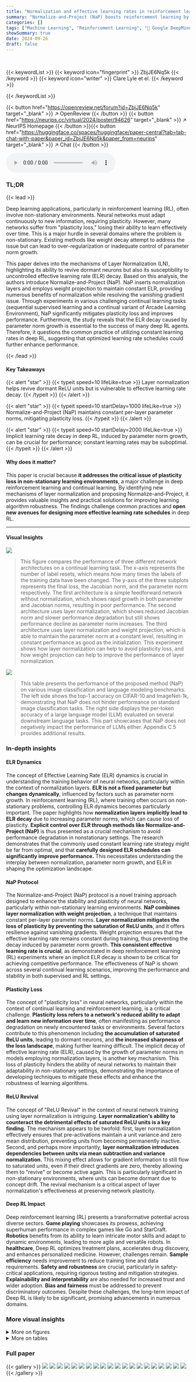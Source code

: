 ```yaml
---
title: "Normalization and effective learning rates in reinforcement learning"
summary: "Normalize-and-Project (NaP) boosts reinforcement learning by stabilizing layer normalization, preventing plasticity loss, and enabling effective learning rate control."
categories: []
tags: ["Machine Learning", "Reinforcement Learning", "🏢 Google DeepMind",]
showSummary: true
date: 2024-09-26
draft: false
---
```


<br>

{{< keywordList >}}
{{< keyword icon="fingerprint" >}} ZbjJE6Nq5k {{< /keyword >}}
{{< keyword icon="writer" >}} Clare Lyle et el. {{< /keyword >}}
 
{{< /keywordList >}}

{{< button href="https://openreview.net/forum?id=ZbjJE6Nq5k" target="_blank" >}}
↗ OpenReview
{{< /button >}}
{{< button href="https://neurips.cc/virtual/2024/poster/94626" target="_blank" >}}
↗ NeurIPS Homepage
{{< /button >}}{{< button href="https://huggingface.co/spaces/huggingface/paper-central?tab=tab-chat-with-paper&paper_id=ZbjJE6Nq5k&paper_from=neurips" target="_blank" >}}
↗ Chat
{{< /button >}}



<audio controls>
    <source src="https://ai-paper-reviewer.com/ZbjJE6Nq5k/podcast.wav" type="audio/wav">
    Your browser does not support the audio element.
</audio>


### TL;DR


{{< lead >}}

Deep learning applications, particularly in reinforcement learning (RL), often involve non-stationary environments.  Neural networks must adapt continuously to new information, requiring plasticity. However, many networks suffer from "plasticity loss," losing their ability to learn effectively over time. This is a major hurdle in several domains where the problem is non-stationary. Existing methods like weight decay attempt to address the issue but can lead to over-regularization or inadequate control of parameter norm growth. 

This paper delves into the mechanisms of Layer Normalization (LN), highlighting its ability to revive dormant neurons but also its susceptibility to uncontrolled effective learning rate (ELR) decay. Based on this analysis, the authors introduce Normalize-and-Project (NaP). NaP inserts normalization layers and employs weight projection to maintain constant ELR, providing numerous benefits of normalization while resolving the vanishing gradient issue. Through experiments in various challenging continual learning tasks (sequential supervised learning and a continual variant of Arcade Learning Environment), NaP significantly mitigates plasticity loss and improves performance. Furthermore, the study reveals that the ELR decay caused by parameter norm growth is essential to the success of many deep RL agents. Therefore, it questions the common practice of utilizing constant learning rates in deep RL, suggesting that optimized learning rate schedules could further enhance performance.

{{< /lead >}}


#### Key Takeaways

{{< alert "star" >}}
{{< typeit speed=10 lifeLike=true >}} Layer normalization helps revive dormant ReLU units but is vulnerable to effective learning rate decay. {{< /typeit >}}
{{< /alert >}}

{{< alert "star" >}}
{{< typeit speed=10 startDelay=1000 lifeLike=true >}} Normalize-and-Project (NaP) maintains constant per-layer parameter norms, mitigating plasticity loss. {{< /typeit >}}
{{< /alert >}}

{{< alert "star" >}}
{{< typeit speed=10 startDelay=2000 lifeLike=true >}} Implicit learning rate decay in deep RL, induced by parameter norm growth, can be crucial for performance;  constant learning rates may be suboptimal. {{< /typeit >}}
{{< /alert >}}

#### Why does it matter?
This paper is crucial because **it addresses the critical issue of plasticity loss in non-stationary learning environments**, a major challenge in deep reinforcement learning and continual learning.  By identifying new mechanisms of layer normalization and proposing Normalize-and-Project, it provides valuable insights and practical solutions for improving learning algorithm robustness.  The findings challenge common practices and **open new avenues for designing more effective learning rate schedules** in deep RL.

------
#### Visual Insights



![](https://ai-paper-reviewer.com/ZbjJE6Nq5k/figures_4_1.jpg)

> This figure compares the performance of three different network architectures on a continual learning task. The x-axis represents the number of label resets, which means how many times the labels of the training data have been changed. The y-axis of the three subplots represents the final loss, the Jacobian norm, and the parameter norm respectively. The first architecture is a simple feedforward network without normalization, which shows rapid growth in both parameter and Jacobian norms, resulting in poor performance. The second architecture uses layer normalization, which shows reduced Jacobian norm and slower performance degradation but still shows performance decline as parameter norm increases. The third architecture uses layer normalization and weight projection, which is able to maintain the parameter norm at a constant level, resulting in constant performance as good as the initialization. This experiment shows how layer normalization can help to avoid plasticity loss, and how weight projection can help to improve the performance of layer normalization.





![](https://ai-paper-reviewer.com/ZbjJE6Nq5k/tables_3_1.jpg)

> This table presents the performance of the proposed method (NaP) on various image classification and language modeling benchmarks.  The left side shows the top-1 accuracy on CIFAR-10 and ImageNet-1k, demonstrating that NaP does not hinder performance on standard image classification tasks. The right side displays the per-token accuracy of a large language model (LLM) evaluated on several downstream language tasks. This part showcases that NaP does not negatively impact the performance of LLMs either.  Appendix C.5 provides additional results.





### In-depth insights


#### ELR Dynamics
The concept of Effective Learning Rate (ELR) dynamics is crucial in understanding the training behavior of neural networks, particularly within the context of normalization layers.  **ELR is not a fixed parameter but changes dynamically**, influenced by factors such as parameter norm growth.  In reinforcement learning (RL), where training often occurs on non-stationary problems, controlling ELR dynamics becomes particularly important.  The paper highlights how **normalization layers implicitly lead to ELR decay** due to increasing parameter norms, which can cause loss of plasticity.  **Explicit control over ELR through methods like Normalize-and-Project (NaP)** is thus presented as a crucial mechanism to avoid performance degradation in nonstationary settings.  The research demonstrates that the commonly used constant learning rate strategy might be far from optimal, and that **carefully designed ELR schedules can significantly improve performance.**  This necessitates understanding the interplay between normalization, parameter norm growth, and ELR in shaping the optimization landscape.

#### NaP Protocol
The Normalize-and-Project (NaP) protocol is a novel training approach designed to enhance the stability and plasticity of neural networks, particularly within non-stationary learning environments.  **NaP combines layer normalization with weight projection**, a technique that maintains constant per-layer parameter norms.  **Layer normalization mitigates the loss of plasticity by preventing the saturation of ReLU units**, and it offers resilience against vanishing gradients.  Weight projection ensures that the effective learning rate remains constant during training, thus preventing the decay induced by parameter norm growth.  **This consistent effective learning rate is crucial**, as demonstrated in deep reinforcement learning (RL) experiments where an implicit ELR decay is shown to be critical for achieving competitive performance. The effectiveness of NaP is shown across several continual learning scenarios, improving the performance and stability in both supervised and RL settings.

#### Plasticity Loss
The concept of "plasticity loss" in neural networks, particularly within the context of continual learning and reinforcement learning, is a critical challenge.  **Plasticity loss refers to a network's reduced ability to adapt and learn new information over time**, often manifesting as performance degradation on newly encountered tasks or environments. Several factors contribute to this phenomenon including **the accumulation of saturated ReLU units**, leading to dormant neurons, and **the increased sharpness of the loss landscape**, making further learning difficult.  The implicit decay of effective learning rate (ELR), caused by the growth of parameter norms in models employing normalization layers, is another key mechanism.  This loss of plasticity hinders the ability of neural networks to maintain their adaptability in non-stationary settings, demonstrating the importance of developing techniques to mitigate these effects and enhance the robustness of learning algorithms.

#### ReLU Revival
The concept of "ReLU Revival" in the context of neural network training using layer normalization is intriguing.  **Layer normalization's ability to counteract the detrimental effects of saturated ReLU units is a key finding.** The mechanism appears to be twofold: first, layer normalization effectively ensures that pre-activations maintain a unit variance and zero mean distribution, preventing units from becoming permanently inactive.  Second, and perhaps more importantly, **layer normalization introduces dependencies between units via mean subtraction and variance normalization.** This mixing effect allows for gradient information to still flow to saturated units, even if their direct gradients are zero, thereby allowing them to "revive" or become active again. This is particularly significant in non-stationary environments, where units can become dormant due to concept drift.  The revival mechanism is a critical aspect of layer normalization's effectiveness at preserving network plasticity.

#### Deep RL Impact
Deep reinforcement learning (RL) presents a transformative potential across diverse sectors.  **Game playing** showcases its prowess, achieving superhuman performance in complex games like Go and StarCraft.  **Robotics** benefits from its ability to learn intricate motor skills and adapt to dynamic environments, leading to more agile and versatile robots. In **healthcare**, Deep RL optimizes treatment plans, accelerates drug discovery, and enhances personalized medicine.  However, challenges remain.  **Sample efficiency** needs improvement to reduce training time and data requirements. **Safety and robustness** are crucial, particularly in safety-critical applications, requiring rigorous testing and mitigation strategies.  **Explainability and interpretability** are also needed for increased trust and wider adoption. **Bias and fairness** must be addressed to prevent discriminatory outcomes.  Despite these challenges, the long-term impact of Deep RL is likely to be significant, promising advancements in numerous domains.


### More visual insights

<details>
<summary>More on figures
</summary>


![](https://ai-paper-reviewer.com/ZbjJE6Nq5k/figures_5_1.jpg)

> The figure shows the fraction of dormant ReLU units over training steps for different optimizers (SGD, Adam, SGD with momentum) and normalization methods (no normalization, RMSNorm, LayerNorm).  The task is continual learning where the MNIST labels are randomly reassigned every 1000 steps.  The plot shows that networks using normalization layers (RMSNorm and LayerNorm) are less susceptible to accumulating dead units compared to networks without normalization, indicating normalization's ability to help networks recover from periods of low plasticity.


![](https://ai-paper-reviewer.com/ZbjJE6Nq5k/figures_6_1.jpg)

> This figure compares the learning curves of four different network training setups.  All networks are trained on the same task.  The first three subplots show layer-wise rescaling with NaP, global rescaling, and no rescaling of the learning rates. The last subplot combines all three into one graph.  The key finding is that while a global learning rate schedule produces very similar results to the NaP approach, perfectly matching the dynamics requires layer-wise rescaling.


![](https://ai-paper-reviewer.com/ZbjJE6Nq5k/figures_7_1.jpg)

> This figure shows the normalized return of Rainbow agents trained on five different Atari games with different training protocols. The x-axis represents the training progress in millions of frames, and the y-axis represents the normalized return. The different lines represent different training protocols: Rainbow + LN (layer normalization), Rainbow + LN + WP (layer normalization and weight projection), and LN + WP + Schedule (layer normalization, weight projection, and learning rate schedule). The figure demonstrates that the implicit learning rate schedule in Rainbow agents is important for performance but not optimal; using an explicit learning rate schedule can significantly improve performance.


![](https://ai-paper-reviewer.com/ZbjJE6Nq5k/figures_8_1.jpg)

> The figure shows the average online accuracy of different plasticity-preserving methods (ReDO, Regenerative regularization, Noisy updates, leaky ReLU activation, Shrink & Perturb, and L2 reg) on a continual random label memorization task using two architectures (CNN and MLP).  The left two panels show the performance of these methods without using the proposed Normalize-and-Project (NaP) method. The right two panels show the performance of the same methods when NaP is used.  The results demonstrate that while there's a large variation in performance among the methods without NaP, the introduction of NaP dramatically reduces this variation and improves overall performance across all methods.


![](https://ai-paper-reviewer.com/ZbjJE6Nq5k/figures_9_1.jpg)

> The left panel of Figure 6 shows learning curves for continual learning on Atari games.  Ten games were played sequentially, each for 20M frames and repeated twice for a total of 400M frames.  The results demonstrate that NaP maintains plasticity, showing performance comparable to a randomly initialized network even on repeated games, unlike a standard Rainbow agent.  The right panel provides a summary of the results from single-task Atari experiments, showing the improvement of NaP in terms of median and interquartile mean scores.


![](https://ai-paper-reviewer.com/ZbjJE6Nq5k/figures_21_1.jpg)

> This figure shows the fraction of dormant ReLU units over training steps for a network trained on an iterated random label memorization task using different optimizers (SGD, Adam, SGD+momentum) and normalization techniques (no normalization, RMSNorm, LayerNorm).  The task involves re-randomizing the MNIST dataset labels every 1000 steps, creating non-stationarity. The plot demonstrates that networks employing layer normalization (LayerNorm) exhibit better resilience against spikes in the number of dead units compared to networks without normalization. The results suggest that LayerNorm helps recover from the temporary deactivation of ReLU units caused by the non-stationary nature of the task.


![](https://ai-paper-reviewer.com/ZbjJE6Nq5k/figures_22_1.jpg)

> This figure shows the fraction of dead ReLU units over training steps for different optimizers (SGD, Adam, SGD with momentum) and normalization methods (no normalization, RMSNorm, LayerNorm). The task is continual learning where the MNIST labels are re-randomized every 1000 steps.  The key observation is that networks with normalization layers (RMSNorm, LayerNorm) show a significantly reduced number of dead units compared to networks without normalization, demonstrating their ability to recover from periods of high unit saturation.


![](https://ai-paper-reviewer.com/ZbjJE6Nq5k/figures_23_1.jpg)

> This figure visualizes the accumulation of dead ReLU units during an iterated random label memorization task on the MNIST dataset.  The labels are randomly reassigned every 1000 optimization steps, simulating a non-stationary environment.  The plot compares the fraction of dormant units over training steps for networks with different normalization layers (LayerNorm, RMSNorm) and a network without normalization.  It demonstrates that networks incorporating normalization layers are more resilient to the spikes in dead unit counts caused by the label changes, showcasing their ability to recover plasticity.


![](https://ai-paper-reviewer.com/ZbjJE6Nq5k/figures_23_2.jpg)

> The figure shows the results of experiments on a continual classification problem where the labels of an image dataset are re-randomized iteratively.  Multiple plasticity-preserving methods were evaluated on two architectures, a CNN and an MLP, both with and without the Normalize-and-Project (NaP) method. Without NaP, the performance of these methods varied significantly. However, with NaP, the performance gaps between these methods reduced substantially, and NaP consistently improved over the baseline without any plasticity-preserving methods.


![](https://ai-paper-reviewer.com/ZbjJE6Nq5k/figures_24_1.jpg)

> This figure shows the fraction of dormant units (ReLU units that are always zero) over training steps for a network trained on a task where the labels are re-randomized every 1000 steps.  The different lines represent different normalization methods (no normalization, RMSNorm, LayerNorm).  The key observation is that networks using normalization layers (RMSNorm and LayerNorm) are much more resilient to increases in the number of dormant units and are able to recover from periods where many units become dormant.


![](https://ai-paper-reviewer.com/ZbjJE6Nq5k/figures_24_2.jpg)

> This figure shows the fraction of 'dead' ReLU units over training steps in a network trained on a task where labels are re-randomized every 1000 steps.  Different optimizers (SGD, Adam, SGD with momentum) and normalization methods (no normalization, RMSNorm, LayerNorm) are compared.  The results indicate that networks with normalization layers are more resilient to spikes in the number of dead units and can recover more effectively.


![](https://ai-paper-reviewer.com/ZbjJE6Nq5k/figures_26_1.jpg)

> This figure shows the results of training a simple feedforward network and a similar network with layer normalization on a continual learning task using CIFAR-10 with randomly relabeled data.  It illustrates that the network without normalization shows significant growth in both parameter norm and gradient norm, resulting in decreased performance over time. Conversely, the normalized network shows parameter norm growth but with reduced gradient norm, still experiencing a performance drop but less severe than the non-normalized network. Finally, constraining the parameter norm in the normalized network maintains performance close to the initial random initialization.


![](https://ai-paper-reviewer.com/ZbjJE6Nq5k/figures_26_2.jpg)

> This figure shows the results of an experiment on a simple MLP model designed to memorize randomly assigned labels to MNIST digits.  The labels are re-randomized every 1000 steps.  Different optimizers (SGD, Adam, SGD+momentum) are used with and without layer normalization (layernorm, rmsnorm). The plot shows the fraction of 'dead' ReLU units (units that are always 0) over the course of training. It demonstrates that layer normalization helps the network recover more quickly from spikes in the number of dead units, showcasing its ability to revive dormant neurons.


![](https://ai-paper-reviewer.com/ZbjJE6Nq5k/figures_27_1.jpg)

> This figure shows the fraction of dormant ReLU units over training steps for a network trained on an iterated random label memorization task. In this task, the network is trained to memorize random labels of MNIST, which are then re-randomized every 1000 steps. The results are shown for networks with different types of normalization layers (no normalization, RMSNorm, LayerNorm) and optimizers (SGD, Adam, SGD+momentum). The figure demonstrates that networks with normalization layers are better able to recover from spikes in the number of dead units that can occur during training on non-stationary tasks.


</details>




<details>
<summary>More on tables
</summary>


![](https://ai-paper-reviewer.com/ZbjJE6Nq5k/tables_8_1.jpg)
> This table presents the results of experiments evaluating the proposed method (NaP) on image classification and language modeling benchmarks.  The left side shows the top-1 accuracy on CIFAR-10 and ImageNet-1k image classification tasks. The right side displays the per-token accuracy on various language modeling benchmarks (C4 Pile, WikiText, Lambada, SIQA, PIQA) using a large transformer model pre-trained on the C4 dataset.  The baseline and a version using only normalization are included for comparison. Appendix C.5 contains additional results and variation measures for a more complete comparison.

![](https://ai-paper-reviewer.com/ZbjJE6Nq5k/tables_24_1.jpg)
> This table presents the results of experiments conducted on image classification and language modeling tasks to evaluate the performance of the proposed Normalize-and-Project (NaP) method. The left side shows the top-1 prediction accuracy on the CIFAR-10 and ImageNet-1k datasets, comparing NaP against a baseline and a model using only normalization. The right side presents the per-token accuracy of a large language model on various benchmarks, also comparing NaP against a baseline.  Appendix C.5 provides additional results and variations.

![](https://ai-paper-reviewer.com/ZbjJE6Nq5k/tables_25_1.jpg)
> This table presents the results of applying the Normalize-and-Project (NaP) method to image classification and natural language processing tasks.  The left side shows the top-1 prediction accuracy on the CIFAR-10 and ImageNet-1k datasets, comparing NaP's performance to a baseline and a version using only normalization. The right side displays the per-token accuracy of a large language model (400M parameters) trained on the C4 dataset and evaluated on various language benchmarks (Pile, WikiText, Lambada, SIQA, PIQA).  The results demonstrate that NaP does not negatively impact performance on these standard tasks.

</details>




### Full paper

{{< gallery >}}
<img src="https://ai-paper-reviewer.com/ZbjJE6Nq5k/1.png" class="grid-w50 md:grid-w33 xl:grid-w25" />
<img src="https://ai-paper-reviewer.com/ZbjJE6Nq5k/2.png" class="grid-w50 md:grid-w33 xl:grid-w25" />
<img src="https://ai-paper-reviewer.com/ZbjJE6Nq5k/3.png" class="grid-w50 md:grid-w33 xl:grid-w25" />
<img src="https://ai-paper-reviewer.com/ZbjJE6Nq5k/4.png" class="grid-w50 md:grid-w33 xl:grid-w25" />
<img src="https://ai-paper-reviewer.com/ZbjJE6Nq5k/5.png" class="grid-w50 md:grid-w33 xl:grid-w25" />
<img src="https://ai-paper-reviewer.com/ZbjJE6Nq5k/6.png" class="grid-w50 md:grid-w33 xl:grid-w25" />
<img src="https://ai-paper-reviewer.com/ZbjJE6Nq5k/7.png" class="grid-w50 md:grid-w33 xl:grid-w25" />
<img src="https://ai-paper-reviewer.com/ZbjJE6Nq5k/8.png" class="grid-w50 md:grid-w33 xl:grid-w25" />
<img src="https://ai-paper-reviewer.com/ZbjJE6Nq5k/9.png" class="grid-w50 md:grid-w33 xl:grid-w25" />
<img src="https://ai-paper-reviewer.com/ZbjJE6Nq5k/10.png" class="grid-w50 md:grid-w33 xl:grid-w25" />
<img src="https://ai-paper-reviewer.com/ZbjJE6Nq5k/11.png" class="grid-w50 md:grid-w33 xl:grid-w25" />
<img src="https://ai-paper-reviewer.com/ZbjJE6Nq5k/12.png" class="grid-w50 md:grid-w33 xl:grid-w25" />
<img src="https://ai-paper-reviewer.com/ZbjJE6Nq5k/13.png" class="grid-w50 md:grid-w33 xl:grid-w25" />
<img src="https://ai-paper-reviewer.com/ZbjJE6Nq5k/14.png" class="grid-w50 md:grid-w33 xl:grid-w25" />
<img src="https://ai-paper-reviewer.com/ZbjJE6Nq5k/15.png" class="grid-w50 md:grid-w33 xl:grid-w25" />
<img src="https://ai-paper-reviewer.com/ZbjJE6Nq5k/16.png" class="grid-w50 md:grid-w33 xl:grid-w25" />
<img src="https://ai-paper-reviewer.com/ZbjJE6Nq5k/17.png" class="grid-w50 md:grid-w33 xl:grid-w25" />
<img src="https://ai-paper-reviewer.com/ZbjJE6Nq5k/18.png" class="grid-w50 md:grid-w33 xl:grid-w25" />
<img src="https://ai-paper-reviewer.com/ZbjJE6Nq5k/19.png" class="grid-w50 md:grid-w33 xl:grid-w25" />
<img src="https://ai-paper-reviewer.com/ZbjJE6Nq5k/20.png" class="grid-w50 md:grid-w33 xl:grid-w25" />
{{< /gallery >}}